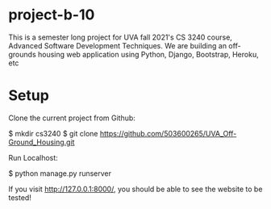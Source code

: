 # project-b-10
This is a semester long project for UVA fall 2021's CS 3240 course, Advanced Software Development Techniques. We are building an off-grounds housing web application using Python, Django, Bootstrap, Heroku, etc

# Setup
Clone the current project from Github:

$ mkdir cs3240
$ git clone https://github.com/503600265/UVA_Off-Ground_Housing.git

Run Localhost:

$ python manage.py runserver

If you visit http://127.0.0.1:8000/, you should be able to see the website to be tested!
